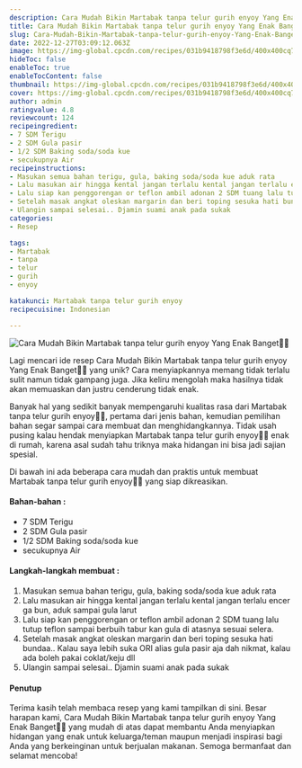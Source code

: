 ```yaml
---
description: Cara Mudah Bikin Martabak tanpa telur gurih enyoy Yang Enak Banget"
title: Cara Mudah Bikin Martabak tanpa telur gurih enyoy Yang Enak Banget
slug: Cara-Mudah-Bikin-Martabak-tanpa-telur-gurih-enyoy-Yang-Enak-Banget
date: 2022-12-27T03:09:12.063Z
image: https://img-global.cpcdn.com/recipes/031b9418798f3e6d/400x400cq70/photo.jpg
hideToc: false
enableToc: true
enableTocContent: false
thumbnail: https://img-global.cpcdn.com/recipes/031b9418798f3e6d/400x400cq70/photo.jpg
cover: https://img-global.cpcdn.com/recipes/031b9418798f3e6d/400x400cq70/photo.jpg
author: admin
ratingvalue: 4.8
reviewcount: 124
recipeingredient:
- 7 SDM Terigu
- 2 SDM Gula pasir
- 1/2 SDM Baking soda/soda kue
- secukupnya Air
recipeinstructions:
- Masukan semua bahan terigu, gula, baking soda/soda kue aduk rata
- Lalu masukan air hingga kental jangan terlalu kental jangan terlalu encer ga bun, aduk sampai gula larut
- Lalu siap kan penggorengan or teflon ambil adonan 2 SDM tuang lalu tutup teflon sampai berbuih tabur kan gula di atasnya sesuai selera.
- Setelah masak angkat oleskan margarin dan beri toping sesuka hati bundaa.. Kalau saya lebih suka ORI alias gula pasir aja dah nikmat, kalau ada boleh pakai coklat/keju dll
- Ulangin sampai selesai.. Djamin suami anak pada sukak
categories:
- Resep

tags:
- Martabak
- tanpa
- telur
- gurih
- enyoy

katakunci: Martabak tanpa telur gurih enyoy
recipecuisine: Indonesian

---
```


![Cara Mudah Bikin Martabak tanpa telur gurih enyoy Yang Enak Banget👩‍🍳](https://img-global.cpcdn.com/recipes/031b9418798f3e6d/400x400cq70/photo.jpg)

Lagi mencari ide resep Cara Mudah Bikin Martabak tanpa telur gurih enyoy Yang Enak Banget👩‍🍳 yang unik? Cara menyiapkannya memang tidak terlalu sulit namun tidak gampang juga. Jika keliru mengolah maka hasilnya tidak akan memuaskan dan justru cenderung tidak enak.

Banyak hal yang sedikit banyak mempengaruhi kualitas rasa dari Martabak tanpa telur gurih enyoy👩‍🍳, pertama dari jenis bahan, kemudian pemilihan bahan segar sampai cara membuat dan menghidangkannya. Tidak usah pusing kalau hendak menyiapkan Martabak tanpa telur gurih enyoy👩‍🍳 enak di rumah, karena asal sudah tahu triknya maka hidangan ini bisa jadi sajian spesial.

Di bawah ini ada beberapa cara mudah dan praktis untuk membuat Martabak tanpa telur gurih enyoy👩‍🍳 yang siap dikreasikan.

<!--inarticleads1-->

#### Bahan-bahan :

- 7 SDM Terigu
- 2 SDM Gula pasir
- 1/2 SDM Baking soda/soda kue
- secukupnya Air

<!--inarticleads2-->

#### Langkah-langkah membuat :

1. Masukan semua bahan terigu, gula, baking soda/soda kue aduk rata
1. Lalu masukan air hingga kental jangan terlalu kental jangan terlalu encer ga bun, aduk sampai gula larut
1. Lalu siap kan penggorengan or teflon ambil adonan 2 SDM tuang lalu tutup teflon sampai berbuih tabur kan gula di atasnya sesuai selera.
1. Setelah masak angkat oleskan margarin dan beri toping sesuka hati bundaa.. Kalau saya lebih suka ORI alias gula pasir aja dah nikmat, kalau ada boleh pakai coklat/keju dll
1. Ulangin sampai selesai.. Djamin suami anak pada sukak

#### Penutup

Terima kasih telah membaca resep yang kami tampilkan di sini. Besar harapan kami, Cara Mudah Bikin Martabak tanpa telur gurih enyoy Yang Enak Banget👩‍🍳 yang mudah di atas dapat membantu Anda menyiapkan hidangan yang enak untuk keluarga/teman maupun menjadi inspirasi bagi Anda yang berkeinginan untuk berjualan makanan. Semoga bermanfaat dan selamat mencoba!